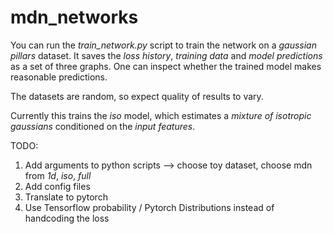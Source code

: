 # mdn_networks

You can run the *train_network.py* script to train the network on a *gaussian pillars* dataset. 
It saves the *loss history*, *training data* and *model predictions* as a set of three graphs. 
One can inspect whether the trained model makes reasonable predictions.

The datasets are random, so expect quality of results to vary.

Currently this trains the *iso* model, which estimates a *mixture of isotropic gaussians* conditioned on the *input features*.


TODO:

1. Add arguments to python scripts --> choose toy dataset, choose mdn from *1d*, *iso*, *full*
2. Add config files
3. Translate to pytorch
4. Use Tensorflow probability / Pytorch Distributions instead of handcoding the loss

